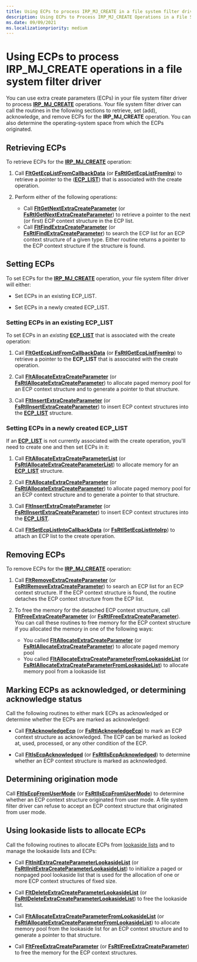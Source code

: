 ```yaml
---
title: Using ECPs to process IRP_MJ_CREATE in a file system filter driver
description: Using ECPs to Process IRP_MJ_CREATE Operations in a File System Filter Driver
ms.date: 09/09/2021
ms.localizationpriority: medium
---
```


# Using ECPs to process IRP_MJ_CREATE operations in a file system filter driver

You can use extra create parameters (ECPs) in your file system filter driver to process [**IRP_MJ_CREATE**](./irp-mj-create.md) operations. Your file system filter driver can call the routines in the following sections to retrieve, set (add), acknowledge, and remove ECPs for the **IRP_MJ_CREATE** operation. You can also determine the operating-system space from which the ECPs originated.

## Retrieving ECPs

To retrieve ECPs for the [**IRP_MJ_CREATE**](./irp-mj-create.md) operation:

1. Call [**FltGetEcpListFromCallbackData**](/windows-hardware/drivers/ddi/fltkernel/nf-fltkernel-fltgetecplistfromcallbackdata) (or [**FsRtlGetEcpListFromIrp**](/windows-hardware/drivers/ddi/ntifs/nf-ntifs-fsrtlgetecplistfromirp)) to retrieve a pointer to the ([**ECP_LIST**](/previous-versions/windows/hardware/drivers/ff540148(v=vs.85))) that is associated with the create operation.

2. Perform either of the following operations:
    - Call [**FltGetNextExtraCreateParameter**](/windows-hardware/drivers/ddi/fltkernel/nf-fltkernel-fltgetnextextracreateparameter) (or [**FsRtlGetNextExtraCreateParameter**](/windows-hardware/drivers/ddi/ntifs/nf-ntifs-fsrtlgetnextextracreateparameter)) to retrieve a pointer to the next (or first) ECP context structure in the ECP list.
    - Call [**FltFindExtraCreateParameter**](/windows-hardware/drivers/ddi/fltkernel/nf-fltkernel-fltfindextracreateparameter) (or [**FsRtlFindExtraCreateParameter**](/windows-hardware/drivers/ddi/ntifs/nf-ntifs-fsrtlfindextracreateparameter)) to search the ECP list for an ECP context structure of a given type. Either routine returns a pointer to the ECP context structure if the structure is found.

## Setting ECPs

To set ECPs for the [**IRP_MJ_CREATE**](./irp-mj-create.md) operation, your file system filter driver will either:

- Set ECPs in an existing ECP_LIST.

- Set ECPs in a newly created ECP_LIST.

### Setting ECPs in an existing ECP_LIST

To set ECPs in an *existing* [**ECP_LIST**](/previous-versions/windows/hardware/drivers/ff540148(v=vs.85)) that is associated with the create operation:

1. Call [**FltGetEcpListFromCallbackData**](/windows-hardware/drivers/ddi/fltkernel/nf-fltkernel-fltgetecplistfromcallbackdata) (or [**FsRtlGetEcpListFromIrp**](/windows-hardware/drivers/ddi/ntifs/nf-ntifs-fsrtlgetecplistfromirp)) to retrieve a pointer to the **ECP_LIST** that is associated with the create operation.

2. Call [**FltAllocateExtraCreateParameter**](/windows-hardware/drivers/ddi/fltkernel/nf-fltkernel-fltallocateextracreateparameter) (or [**FsRtlAllocateExtraCreateParameter**](/windows-hardware/drivers/ddi/ntifs/nf-ntifs-fsrtlallocateextracreateparameter)) to allocate paged memory pool for an ECP context structure and to generate a pointer to that structure.

3. Call [**FltInsertExtraCreateParameter**](/windows-hardware/drivers/ddi/fltkernel/nf-fltkernel-fltinsertextracreateparameter) (or [**FsRtlInsertExtraCreateParameter**](/windows-hardware/drivers/ddi/ntifs/nf-ntifs-fsrtlinsertextracreateparameter)) to insert ECP context structures into the [**ECP_LIST**](/previous-versions/windows/hardware/drivers/ff540148(v=vs.85)) structure.

### Setting ECPs in a newly created ECP_LIST

If an [**ECP_LIST**](/previous-versions/windows/hardware/drivers/ff540148(v=vs.85)) is not currently associated with the create operation, you'll need to create one and then set ECPs in it:

1. Call [**FltAllocateExtraCreateParameterList**](/windows-hardware/drivers/ddi/fltkernel/nf-fltkernel-fltallocateextracreateparameterlist) (or [**FsRtlAllocateExtraCreateParameterList**](/windows-hardware/drivers/ddi/ntifs/nf-ntifs-fsrtlallocateextracreateparameterlist)) to allocate memory for an [**ECP_LIST**](/previous-versions/windows/hardware/drivers/ff540148(v=vs.85)) structure.

2. Call [**FltAllocateExtraCreateParameter**](/windows-hardware/drivers/ddi/fltkernel/nf-fltkernel-fltallocateextracreateparameter) (or [**FsRtlAllocateExtraCreateParameter**](/windows-hardware/drivers/ddi/ntifs/nf-ntifs-fsrtlallocateextracreateparameter)) to allocate paged memory pool for an ECP context structure and to generate a pointer to that structure.

3. Call [**FltInsertExtraCreateParameter**](/windows-hardware/drivers/ddi/fltkernel/nf-fltkernel-fltinsertextracreateparameter) (or [**FsRtlInsertExtraCreateParameter**](/windows-hardware/drivers/ddi/ntifs/nf-ntifs-fsrtlinsertextracreateparameter)) to insert ECP context structures into the [**ECP_LIST**](/previous-versions/windows/hardware/drivers/ff540148(v=vs.85)).

4. Call [**FltSetEcpListIntoCallbackData**](/windows-hardware/drivers/ddi/fltkernel/nf-fltkernel-fltsetecplistintocallbackdata) (or [**FsRtlSetEcpListIntoIrp**](/windows-hardware/drivers/ddi/ntifs/nf-ntifs-fsrtlsetecplistintoirp)) to attach an ECP list to the create operation.

## Removing ECPs

To remove ECPs for the [**IRP_MJ_CREATE**](./irp-mj-create.md) operation:

1. Call [**FltRemoveExtraCreateParameter**](/windows-hardware/drivers/ddi/fltkernel/nf-fltkernel-fltremoveextracreateparameter) (or [**FsRtlRemoveExtraCreateParameter**](/windows-hardware/drivers/ddi/ntifs/nf-ntifs-fsrtlremoveextracreateparameter)) to search an ECP list for an ECP context structure. If the ECP context structure is found, the routine detaches the ECP context structure from the ECP list.

2. To free the memory for the detached ECP context structure, call [**FltFreeExtraCreateParameter**](/windows-hardware/drivers/ddi/fltkernel/nf-fltkernel-fltfreeextracreateparameter) (or [**FsRtlFreeExtraCreateParameter**](/windows-hardware/drivers/ddi/ntifs/nf-ntifs-fsrtlfreeextracreateparameter)). You can call these routines to free memory for the ECP context structure if you allocated the memory in one of the following ways:

    - You called [**FltAllocateExtraCreateParameter**](/windows-hardware/drivers/ddi/fltkernel/nf-fltkernel-fltallocateextracreateparameter) (or [**FsRtlAllocateExtraCreateParameter**](/windows-hardware/drivers/ddi/ntifs/nf-ntifs-fsrtlallocateextracreateparameter)) to allocate paged memory pool
    - You called [**FltAllocateExtraCreateParameterFromLookasideList**](/windows-hardware/drivers/ddi/fltkernel/nf-fltkernel-fltallocateextracreateparameterfromlookasidelist) (or [**FsRtlAllocateExtraCreateParameterFromLookasideList**](/windows-hardware/drivers/ddi/ntifs/nf-ntifs-fsrtlallocateextracreateparameterfromlookasidelist)) to allocate memory pool from a lookaside list

## Marking ECPs as acknowledged, or determining acknowledge status

Call the following routines to either mark ECPs as acknowledged or determine whether the ECPs are marked as acknowledged:

- Call [**FltAcknowledgeEcp**](/windows-hardware/drivers/ddi/fltkernel/nf-fltkernel-fltacknowledgeecp) (or [**FsRtlAcknowledgeEcp**](/windows-hardware/drivers/ddi/ntifs/nf-ntifs-fsrtlacknowledgeecp)) to mark an ECP context structure as acknowledged. The ECP can be marked as looked at, used, processed, or any other condition of the ECP.

- Call [**FltIsEcpAcknowledged**](/windows-hardware/drivers/ddi/fltkernel/nf-fltkernel-fltisecpacknowledged) (or [**FsRtlIsEcpAcknowledged**](/windows-hardware/drivers/ddi/ntifs/nf-ntifs-fsrtlisecpacknowledged)) to determine whether an ECP context structure is marked as acknowledged.

## Determining origination mode

Call [**FltIsEcpFromUserMode**](/windows-hardware/drivers/ddi/fltkernel/nf-fltkernel-fltisecpfromusermode) (or [**FsRtlIsEcpFromUserMode**](/windows-hardware/drivers/ddi/ntifs/nf-ntifs-fsrtlisecpfromusermode)) to determine whether an ECP context structure originated from user mode. A file system filter driver can refuse to accept an ECP context structure that originated from user mode.

## Using lookaside lists to allocate ECPs

Call the following routines to allocate ECPs from [lookaside lists](../kernel/using-lookaside-lists.md) and to manage the lookaside lists and ECPs:

- Call [**FltInitExtraCreateParameterLookasideList**](/windows-hardware/drivers/ddi/fltkernel/nf-fltkernel-fltinitextracreateparameterlookasidelist) (or [**FsRtlInitExtraCreateParameterLookasideList**](/windows-hardware/drivers/ddi/ntifs/nf-ntifs-fsrtlinitextracreateparameterlookasidelist)) to initialize a paged or nonpaged pool lookaside list that is used for the allocation of one or more ECP context structures of fixed size.

- Call [**FltDeleteExtraCreateParameterLookasideList**](/windows-hardware/drivers/ddi/fltkernel/nf-fltkernel-fltdeleteextracreateparameterlookasidelist) (or [**FsRtlDeleteExtraCreateParameterLookasideList**](/windows-hardware/drivers/ddi/ntifs/nf-ntifs-fsrtldeleteextracreateparameterlookasidelist)) to free the lookaside list.

- Call [**FltAllocateExtraCreateParameterFromLookasideList**](/windows-hardware/drivers/ddi/fltkernel/nf-fltkernel-fltallocateextracreateparameterfromlookasidelist) (or [**FsRtlAllocateExtraCreateParameterFromLookasideList**](/windows-hardware/drivers/ddi/ntifs/nf-ntifs-fsrtlallocateextracreateparameterfromlookasidelist)) to allocate memory pool from the lookaside list for an ECP context structure and to generate a pointer to that structure.

- Call [**FltFreeExtraCreateParameter**](/windows-hardware/drivers/ddi/fltkernel/nf-fltkernel-fltfreeextracreateparameter) (or [**FsRtlFreeExtraCreateParameter**](/windows-hardware/drivers/ddi/ntifs/nf-ntifs-fsrtlfreeextracreateparameter)) to free the memory for the ECP context structures.

